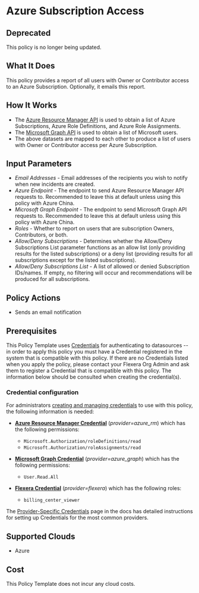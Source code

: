 # Azure Subscription Access

## Deprecated

This policy is no longer being updated.

## What It Does

This policy provides a report of all users with Owner or Contributor access to an Azure Subscription. Optionally, it emails this report.

## How It Works

- The [Azure Resource Manager API](https://learn.microsoft.com/en-us/rest/api/resources/) is used to obtain a list of Azure Subscriptions, Azure Role Definitions, and Azure Role Assignments.
- The [Microsoft Graph API](https://learn.microsoft.com/en-us/graph/use-the-api) is used to obtain a list of Microsoft users.
- The above datasets are mapped to each other to produce a list of users with Owner or Contributor access per Azure Subscription.

## Input Parameters

- *Email Addresses* - Email addresses of the recipients you wish to notify when new incidents are created.
- *Azure Endpoint* - The endpoint to send Azure Resource Manager API requests to. Recommended to leave this at default unless using this policy with Azure China.
- *Microsoft Graph Endpoint* - The endpoint to send Microsoft Graph API requests to. Recommended to leave this at default unless using this policy with Azure China.
- *Roles* - Whether to report on users that are subscription Owners, Contributors, or both.
- *Allow/Deny Subscriptions* - Determines whether the Allow/Deny Subscriptions List parameter functions as an allow list (only providing results for the listed subscriptions) or a deny list (providing results for all subscriptions except for the listed subscriptions).
- *Allow/Deny Subscriptions List* - A list of allowed or denied Subscription IDs/names. If empty, no filtering will occur and recommendations will be produced for all subscriptions.

## Policy Actions

- Sends an email notification

## Prerequisites

This Policy Template uses [Credentials](https://docs.flexera.com/flexera/EN/Automation/ManagingCredentialsExternal.htm) for authenticating to datasources -- in order to apply this policy you must have a Credential registered in the system that is compatible with this policy. If there are no Credentials listed when you apply the policy, please contact your Flexera Org Admin and ask them to register a Credential that is compatible with this policy. The information below should be consulted when creating the credential(s).

### Credential configuration

For administrators [creating and managing credentials](https://docs.flexera.com/flexera/EN/Automation/ManagingCredentialsExternal.htm) to use with this policy, the following information is needed:

- [**Azure Resource Manager Credential**](https://docs.flexera.com/flexera/EN/Automation/ProviderCredentials.htm#automationadmin_109256743_1124668) (*provider=azure_rm*) which has the following permissions:
  - `Microsoft.Authorization/roleDefinitions/read`
  - `Microsoft.Authorization/roleAssignments/read`

- [**Microsoft Graph Credential**](https://docs.flexera.com/flexera/EN/Automation/ProviderCredentials.htm#automationadmin_1982464505_1121576) (*provider=azure_graph*) which has the following permissions:
  - `User.Read.All`

- [**Flexera Credential**](https://docs.flexera.com/flexera/EN/Automation/ProviderCredentials.htm) (*provider=flexera*) which has the following roles:
  - `billing_center_viewer`

The [Provider-Specific Credentials](https://docs.flexera.com/flexera/EN/Automation/ProviderCredentials.htm) page in the docs has detailed instructions for setting up Credentials for the most common providers.

## Supported Clouds

- Azure

## Cost

This Policy Template does not incur any cloud costs.
